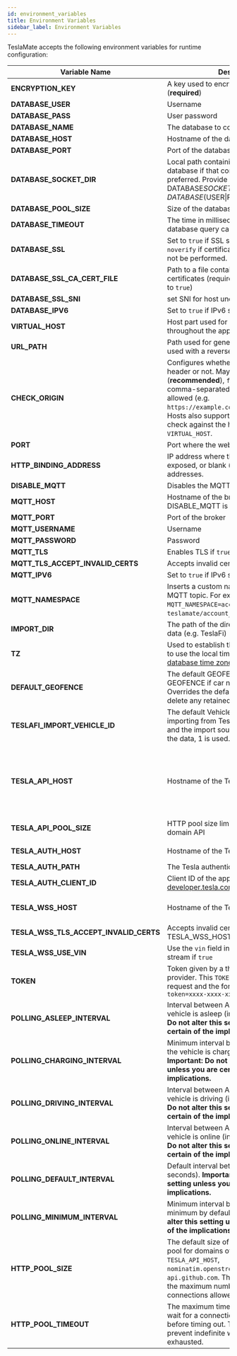 ```yaml
---
id: environment_variables
title: Environment Variables
sidebar_label: Environment Variables
---
```


TeslaMate accepts the following environment variables for runtime configuration:

| Variable Name                          | Description                                                                                                                                                                                                                                                                                                      | Default Value                                                                                                                                                       |
| -------------------------------------- | ---------------------------------------------------------------------------------------------------------------------------------------------------------------------------------------------------------------------------------------------------------------------------------------------------------------- | ------------------------------------------------------------------------------------------------------------------------------------------------------------------- |
| **ENCRYPTION_KEY**                     | A key used to encrypt the Tesla API tokens (**required**)                                                                                                                                                                                                                                                        |                                                                                                                                                                     |
| **DATABASE_USER**                      | Username                                                                                                                                                                                                                                                                                                         |                                                                                                                                                                     |
| **DATABASE_PASS**                      | User password                                                                                                                                                                                                                                                                                                    |                                                                                                                                                                     |
| **DATABASE_NAME**                      | The database to connect to                                                                                                                                                                                                                                                                                       |                                                                                                                                                                     |
| **DATABASE_HOST**                      | Hostname of the database server                                                                                                                                                                                                                                                                                  |                                                                                                                                                                     |
| **DATABASE_PORT**                      | Port of the database server                                                                                                                                                                                                                                                                                      | 5432                                                                                                                                                                |
| **DATABASE_SOCKET_DIR**                | Local path containing UNIX socket for database if that connection mechanic is preferred. Provide one of DATABASE*SOCKET_DIR and DATABASE*(USER\|PASS\|HOST\|PORT)                                                                                                                                                |                                                                                                                                                                     |
| **DATABASE_POOL_SIZE**                 | Size of the database connection pool                                                                                                                                                                                                                                                                             | 10                                                                                                                                                                  |
| **DATABASE_TIMEOUT**                   | The time in milliseconds to wait for database query calls to finish                                                                                                                                                                                                                                              | 60000                                                                                                                                                               |
| **DATABASE_SSL**                       | Set to `true` if SSL should be enabled or `noverify` if certificate verification should not be performed.                                                                                                                                                                                                        | false                                                                                                                                                               |
| **DATABASE_SSL_CA_CERT_FILE**          | Path to a file containing PEM-encoded CA certificates (required if `DATABASE_SSL` is set to `true`)                                                                                                                                                                                                              |                                                                                                                                                                     |
| **DATABASE_SSL_SNI**                   | set SNI for host undel ssl mode                                                                                                                                                                                                                                                                                  |                                                                                                                                                                     |
| **DATABASE_IPV6**                      | Set to `true` if IPv6 should be used                                                                                                                                                                                                                                                                             | false                                                                                                                                                               |
| **VIRTUAL_HOST**                       | Host part used for generating URLs throughout the app                                                                                                                                                                                                                                                            | localhost                                                                                                                                                           |
| **URL_PATH**                           | Path used for generating URLs (can be used with a reverse proxy)                                                                                                                                                                                                                                                 | /                                                                                                                                                                   |
| **CHECK_ORIGIN**                       | Configures whether to check the origin header or not. May be `true` (**recommended**), `false` (_default_) or a comma-separated list of hosts that are allowed (e.g. `https://example.com,//another.com:8080`). Hosts also support wildcards. If `true`, it will check against the host value in `VIRTUAL_HOST`. | false                                                                                                                                                               |
| **PORT**                               | Port where the web interface is exposed                                                                                                                                                                                                                                                                          | 4000                                                                                                                                                                |
| **HTTP_BINDING_ADDRESS**               | IP address where the web interface is exposed, or blank (_default_) meaning all addresses.                                                                                                                                                                                                                       |                                                                                                                                                                     |
| **DISABLE_MQTT**                       | Disables the MQTT feature if `true`                                                                                                                                                                                                                                                                              | false                                                                                                                                                               |
| **MQTT_HOST**                          | Hostname of the broker (**required** unless DISABLE_MQTT is `true`)                                                                                                                                                                                                                                              |                                                                                                                                                                     |
| **MQTT_PORT**                          | Port of the broker                                                                                                                                                                                                                                                                                               | 1883 (8883 for MQTT over TLS)                                                                                                                                       |
| **MQTT_USERNAME**                      | Username                                                                                                                                                                                                                                                                                                         |                                                                                                                                                                     |
| **MQTT_PASSWORD**                      | Password                                                                                                                                                                                                                                                                                                         |                                                                                                                                                                     |
| **MQTT_TLS**                           | Enables TLS if `true`                                                                                                                                                                                                                                                                                            | false                                                                                                                                                               |
| **MQTT_TLS_ACCEPT_INVALID_CERTS**      | Accepts invalid certificates if `true`                                                                                                                                                                                                                                                                           | false                                                                                                                                                               |
| **MQTT_IPV6**                          | Set to `true` if IPv6 should be used                                                                                                                                                                                                                                                                             | false                                                                                                                                                               |
| **MQTT_NAMESPACE**                     | Inserts a custom namespace into the MQTT topic. For example, with `MQTT_NAMESPACE=account_0`: `teslamate/account_0/cars/$car_id/state`.                                                                                                                                                                          |                                                                                                                                                                     |
| **IMPORT_DIR**                         | The path of the directory for the import of data (e.g. TeslaFi)                                                                                                                                                                                                                                                  | ./import                                                                                                                                                            |
| **TZ**                                 | Used to establish the local time zone, e.g. to use the local time in logs. See [List of tz database time zones](https://en.wikipedia.org/wiki/List_of_tz_database_time_zones).                                                                                                                                   |                                                                                                                                                                     |
| **DEFAULT_GEOFENCE**                   | The default GEOFENCE to send via GEOFENCE if car not in geofence. Overrides the default of "" which will delete any retained value.                                                                                                                                                                              | "" (no quotes)                                                                                                                                                      |
| **TESLAFI_IMPORT_VEHICLE_ID**          | The default Vehicle ID used when importing from TeslaFi. If it is not defined and the import source does not contain the data, 1 is used.                                                                                                                                                                        |                                                                                                                                                                     |
| **TESLA_API_HOST**                     | Hostname of the Tesla API                                                                                                                                                                                                                                                                                        | [https://owner-api.teslamotors.com](https://owner-api.teslamotors.com) (or for chinese: [https://owner-api.vn.cloud.tesla.cn](https://owner-api.vn.cloud.tesla.cn)) |
| **TESLA_API_POOL_SIZE**                | HTTP pool size limit for `TESLA_API_HOST` domain API                                                                                                                                                                                                                                                             | 10                                                                                                                                                                  |
|  |
| **TESLA_AUTH_HOST**                    | Hostname of the Tesla authentication API                                                                                                                                                                                                                                                                         | [https://auth.tesla.com](https://auth.tesla.com)                                                                                                                    |
| **TESLA_AUTH_PATH**                    | The Tesla authentication path                                                                                                                                                                                                                                                                                    | /oauth2/v3                                                                                                                                                          |
| **TESLA_AUTH_CLIENT_ID**               | Client ID of the application registered on [developer.tesla.com](https://developer.tesla.com)                                                                                                                                                                                                                    | ownerapi                                                                                                                                                            |
| **TESLA_WSS_HOST**                     | Hostname of the Tesla streaming                                                                                                                                                                                                                                                                                  | wss://streaming.vn.teslamotors.com (or for chinese: wss://streaming.vn.cloud.tesla.cn)                                                                              |
| **TESLA_WSS_TLS_ACCEPT_INVALID_CERTS** | Accepts invalid certificates on TESLA_WSS_HOST if `true`                                                                                                                                                                                                                                                         |                                                                                                                                                                     |
| **TESLA_WSS_USE_VIN**                  | Use the `vin` field instead of `vid` to connect stream if `true`                                                                                                                                                                                                                                                 |                                                                                                                                                                     |
| **TOKEN**                              | Token given by a third party Tesla API provider. This `TOKEN` is added to each API request and the format must be `?token=xxxx-xxxx-xxxx`                                                                                                                                                                        |                                                                                                                                                                     |
| **POLLING_ASLEEP_INTERVAL**            | Interval between API fetch when the vehicle is asleep (in seconds). **Important: Do not alter this setting unless you are certain of the implications.**                                                                                                                                                         | 30                                                                                                                                                                  |
| **POLLING_CHARGING_INTERVAL**          | Minimum interval between API fetch when the vehicle is charging (in seconds). **Important: Do not alter this setting unless you are certain of the implications.**                                                                                                                                               | 5                                                                                                                                                                   |
| **POLLING_DRIVING_INTERVAL**           | Interval between API fetch when the vehicle is driving (in seconds). **Important: Do not alter this setting unless you are certain of the implications.**                                                                                                                                                        | 2.5                                                                                                                                                                 |
| **POLLING_ONLINE_INTERVAL**            | Interval between API fetch when the vehicle is online (in seconds). **Important: Do not alter this setting unless you are certain of the implications.**                                                                                                                                                         | 60                                                                                                                                                                  |
| **POLLING_DEFAULT_INTERVAL**           | Default interval between API fetch (in seconds). **Important: Do not alter this setting unless you are certain of the implications.**                                                                                                                                                                            | 15                                                                                                                                                                  |
| **POLLING_MINIMUM_INTERVAL**           | Minimum interval between API fetch. No minimum by default. **Important: Do not alter this setting unless you are certain of the implications.**                                                                                                                                                                  | 0                                                                                                                                                                   |
| **HTTP_POOL_SIZE**                     | The default size of the HTTP connection pool for domains other than `TESLA_API_HOST`, `nominatim.openstreetmap.org`, and `api.github.com`. This setting determines the maximum number of simultaneous connections allowed for these domains.                                                                     | 5                                                                                                                                                                   |
| **HTTP_POOL_TIMEOUT**                  | The maximum time (in microseconds) to wait for a connection from the HTTP pool before timing out. This setting helps prevent indefinite waits when the pool is exhausted.                                                                                                                                        | 10000                                                                                                                                                               |
